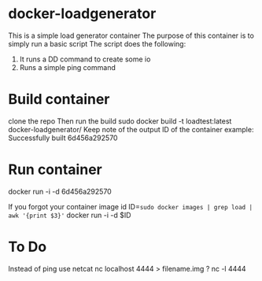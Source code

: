 # docker-loadgenerator
This is a simple load generator container
The purpose of this container is to simply run a basic script
The script does the following: 
  1. It runs a DD command to create some io
  2. Runs a simple ping command 

# Build container
clone the repo 
Then run the build
  sudo docker build -t loadtest:latest docker-loadgenerator/
Keep note of the output ID of the container
  example: Successfully built 6d456a292570

# Run container

  docker run -i -d 6d456a292570

If you forgot your container image id
  ID=`sudo docker images | grep load | awk '{print $3}'`
  docker run -i -d $ID


# To Do
Instead of ping use netcat
  nc localhost 4444 > filename.img ?
  nc -l 4444
  
  
